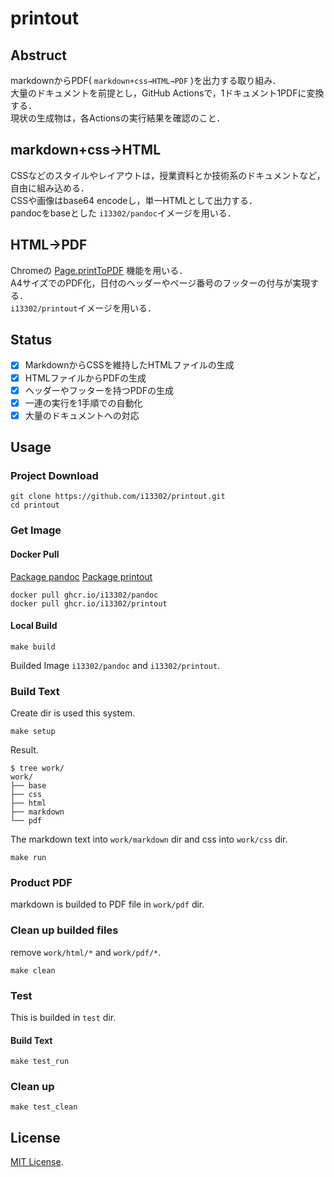# printout

## Abstruct
markdownからPDF( `markdown+css→HTML→PDF` )を出力する取り組み．   
大量のドキュメントを前提とし，GitHub Actionsで，1ドキュメント1PDFに変換する．  
現状の生成物は，各Actionsの実行結果を確認のこと．    

## markdown+css→HTML
CSSなどのスタイルやレイアウトは，授業資料とか技術系のドキュメントなど，自由に組み込める．  
CSSや画像はbase64 encodeし，単一HTMLとして出力する．  
pandocをbaseとした `i13302/pandoc`イメージを用いる．  

## HTML→PDF
Chromeの [Page.printToPDF](https://chromedevtools.github.io/devtools-protocol/tot/Page/#method-printToPDF) 機能を用いる．  
A4サイズでのPDF化，日付のヘッダーやページ番号のフッターの付与が実現する．  
`i13302/printout`イメージを用いる．

## Status
- [x] MarkdownからCSSを維持したHTMLファイルの生成
- [x] HTMLファイルからPDFの生成
- [x] ヘッダーやフッターを持つPDFの生成
- [x] 一連の実行を1手順での自動化
- [x] 大量のドキュメントへの対応

## Usage
### Project Download
```
git clone https://github.com/i13302/printout.git
cd printout
```

### Get Image
#### Docker Pull
[Package pandoc](https://github.com/i13302/printout/pkgs/container/pandoc)
[Package printout](https://github.com/i13302/printout/pkgs/container/printout)

```:shell
docker pull ghcr.io/i13302/pandoc
docker pull ghcr.io/i13302/printout
```

#### Local Build
```:shell
make build
```

Builded Image `i13302/pandoc` and `i13302/printout`. 

### Build Text
Create dir is used this system.
```:shell
make setup
```

Result.
```
$ tree work/
work/
├── base
├── css
├── html
├── markdown
└── pdf
```

The markdown text into `work/markdown` dir and css into `work/css` dir.    

```:shell
make run
```

### Product PDF
markdown is builded to PDF file in `work/pdf` dir.

### Clean up builded files
remove `work/html/*` and `work/pdf/*`.

```:shell
make clean
```

### Test
This is builded in `test` dir.

#### Build Text
```Sample:shell
make test_run
```

### Clean up
```Sample:shell
make test_clean
```

## License
[MIT License](./LICENSE).

